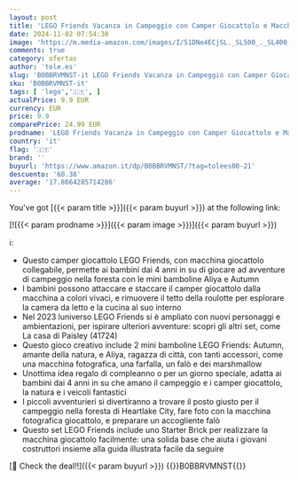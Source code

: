 ```yaml
---
layout: post
title: 'LEGO Friends Vacanza in Campeggio con Camper Giocattolo e Macchina  Giochi per Bambina e Bambino dai 4 Anni in su  Personaggi Serie 2023 41726'
date: 2024-11-02 07:54:30
image: 'https://m.media-amazon.com/images/I/51DNe4ECjSL._SL500_._SL400_.jpg'
comments: true
category: ofertas
author: 'tole.es'
slug: 'B0BBRVMNST-it LEGO Friends Vacanza in Campeggio con Camper Giocattolo e...'
sku: 'B0BBRVMNST-it'
tags: [ 'lego','🇮🇹', ]
actualPrice: 9.9 EUR
currency: EUR
price: 9.9
comparePrice: 24.99 EUR
prodname: 'LEGO Friends Vacanza in Campeggio con Camper Giocattolo e Macchina  Giochi per Bambina e Bambino dai 4 Anni in su  Personaggi Serie 2023 41726'
country: 'it'
flag: '🇮🇹'
brand: ''
buyurl: 'https://www.amazon.it/dp/B0BBRVMNST/?tag=tolees00-21'
descuento: '60.38'
average: '17.8664285714286'
---
```


You've got [{{< param title >}}]({{< param buyurl >}}) at the following link:

[![{{< param prodname >}}]({{< param image >}})]({{< param buyurl >}})

ℹ️:

- Questo camper giocattolo LEGO Friends, con macchina giocattolo collegabile, permette ai bambini dai 4 anni in su di giocare ad avventure di campeggio nella foresta con le mini bamboline Aliya e Autumn
- I bambini possono attaccare e staccare il camper giocattolo dalla macchina a colori vivaci, e rimuovere il tetto della roulotte per esplorare la camera da letto e la cucina al suo interno
- Nel 2023 luniverso LEGO Friends si è ampliato con nuovi personaggi e ambientazioni, per ispirare ulteriori avventure: scopri gli altri set, come La casa di Paisley (41724)
- Questo gioco creativo include 2 mini bamboline LEGO Friends: Autumn, amante della natura, e Aliya, ragazza di città, con tanti accessori, come una macchina fotografica, una farfalla, un falò e dei marshmallow
- Unottima idea regalo di compleanno o per un giorno speciale, adatta ai bambini dai 4 anni in su che amano il campeggio e i camper giocattolo, la natura e i veicoli fantastici
- I piccoli avventurieri si divertiranno a trovare il posto giusto per il campeggio nella foresta di Heartlake City, fare foto con la macchina fotografica giocattolo, e preparare un accogliente falò
- Questo set LEGO Friends include uno Starter Brick per realizzare la macchina giocattolo facilmente: una solida base che aiuta i giovani costruttori insieme alla guida illustrata facile da seguire

[🛒 Check the deal!!]({{< param buyurl >}})
{{<world>}}B0BBRVMNST{{</world>}}

